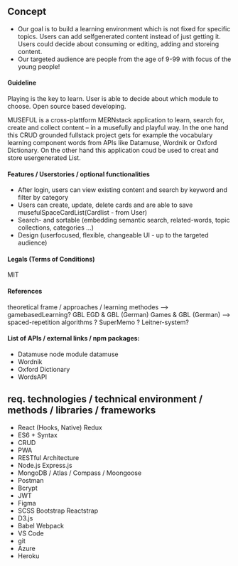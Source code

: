 ## Concept

- Our goal is to build a learning environment which is not fixed for specific topics. Users can add selfgenerated content instead of just getting it. Users could decide about consuming or editing, adding and storeing content.
- Our targeted audience are people from the age of 9-99 with focus of the young people!

#### Guideline

Playing is the key to learn.
User is able to decide about which module to choose.
Open source based developing.

MUSEFUL is a cross-plattform MERNstack application to learn, search for, create and collect content – in a musefully and playful way.
In the one hand this CRUD grounded fullstack project gets for example the vocabulary learning component words from APIs like Datamuse, Wordnik or Oxford Dictionary. On the other hand this application coud be used to creat and store usergenerated List.

#### Features / Userstories / optional functionalities

- After login, users can view existing content and search by keyword and filter by category
- Users can create, update, delete cards and are able to save musefulSpaceCardList(Cardlist - from User)
- Search- and sortable (embedding semantic search, related-words, topic collections, categories …)
- Design (userfocused, flexible, changeable UI - up to the targeted audience)

#### Legals (Terms of Conditions)

MIT

#### References

theoretical frame / approaches / learning methodes
--> gamebasedLearning?
GBL
EGD & GBL (German)
Games & GBL (German)
--> spaced-repetition algorithms ?
SuperMemo ?
Leitner-system?

#### List of APIs / external links / npm packages:

- Datamuse
  node module datamuse
- Wordnik
- Oxford Dictionary
- WordsAPI

## req. technologies / technical environment / methods / libraries / frameworks

- React (Hooks, Native)
  Redux
- ES6 + Syntax
- CRUD
- PWA
- RESTful Architecture
- Node.js
  Express.js
- MongoDB / Atlas / Compass / Moongoose
- Postman
- Bcrypt
- JWT
- Figma
- SCSS
  Bootstrap
  Reactstrap
- D3.js
- Babel
  Webpack
- VS Code
- git
- Azure
- Heroku
